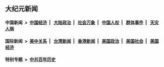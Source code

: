 ## 大纪元新闻

#### 中国新闻 &nbsp;>&nbsp; [中国经济](indexes/ncid283/README.md?06231245) &nbsp;| &nbsp; [大陆政治](indexes/ncid277/README.md?06231245) &nbsp;| &nbsp; [社会万象](indexes/ncid282/README.md?06231245) &nbsp;| &nbsp; [中国人权](indexes/ncid278/README.md?06231245) &nbsp;| &nbsp; [群体事件](indexes/ncid279/README.md?06231245) &nbsp;| &nbsp; [天灾人祸](indexes/ncid280/README.md?06231245)

#### 国际新闻 &nbsp;>&nbsp; [美中关系](indexes/nf1412576/README.md?06231245) &nbsp;| &nbsp; [台湾新闻](indexes/ncid1349361/README.md?06231245) &nbsp;| &nbsp; [香港新闻](indexes/ncid1349362/README.md?06231245) &nbsp;| &nbsp; [美国政治](indexes/ncid1078159/README.md?06231245) &nbsp;| &nbsp; [美国社会](indexes/ncid1078160/README.md?06231245) &nbsp;| &nbsp; [美国经济](indexes/ncid1078158/README.md?06231245)

#### 特别专题 &nbsp;>&nbsp; [中共百年历史](https://github.com/epoch-news/epoch-special/blob/master/README.md?06231245)  
